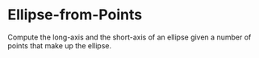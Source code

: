 # Ellipse-from-Points
Compute the long-axis and the short-axis of an ellipse given a number of points that make up the ellipse.
